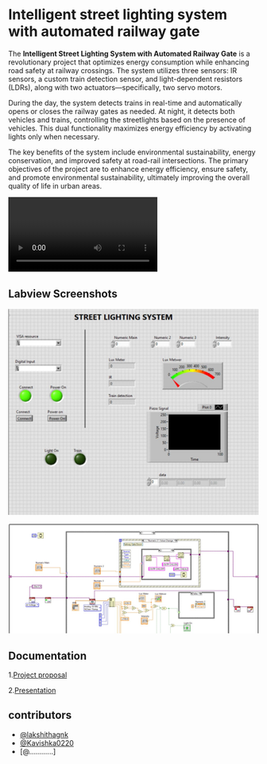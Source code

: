 
# Intelligent street lighting system with automated railway gate

The **Intelligent Street Lighting System with Automated Railway Gate** is a revolutionary project that optimizes energy consumption while enhancing road safety at railway crossings. The system utilizes three sensors: IR sensors, a custom train detection sensor, and light-dependent resistors (LDRs), along with two actuators—specifically, two servo motors.

During the day, the system detects trains in real-time and automatically opens or closes the railway gates as needed. At night, it detects both vehicles and trains, controlling the streetlights based on the presence of vehicles. This dual functionality maximizes energy efficiency by activating lights only when necessary.

The key benefits of the system include environmental sustainability, energy conservation, and improved safety at road-rail intersections. The primary objectives of the project are to enhance energy efficiency, ensure safety, and promote environmental sustainability, ultimately improving the overall quality of life in urban areas.



![Project Demo](Intelligent-street-lighting-system-with-automated-railway-gate/blob/b339f7c1f22e6ba8f66ddbca6cafd9f47d290a11/media/gif.mp4)




## Labview Screenshots

![Programme Screenshot](https://github.com/lakshithagnk/Intelligent-street-lighting-system-with-automated-railway-gate/blob/9b6adb8e3f8819cd6559b3688911d829fb94e5a9/media/img01.jpg)

![Programme Screenshot](https://github.com/lakshithagnk/Intelligent-street-lighting-system-with-automated-railway-gate/blob/9b6adb8e3f8819cd6559b3688911d829fb94e5a9/media/img02.jpg)
## Documentation

1.[Project proposal](https://github.com/lakshithagnk/Intelligent-street-lighting-system-with-automated-railway-gate/blob/7f1377ed28ba61c634a0d788b992cb2b3169ee58/media/Project_Proposal.pdf)

2.[Presentation](https://github.com/lakshithagnk/Intelligent-street-lighting-system-with-automated-railway-gate/blob/7f1377ed28ba61c634a0d788b992cb2b3169ee58/media/Intelligent%20Street%20Light%20System%20presentation.pptx)



## contributors

- [@lakshithagnk](https://github.com/lakshithagnk)
- [@Kavishka0220](https://github.com/Kavishka0220)
- [@............]
